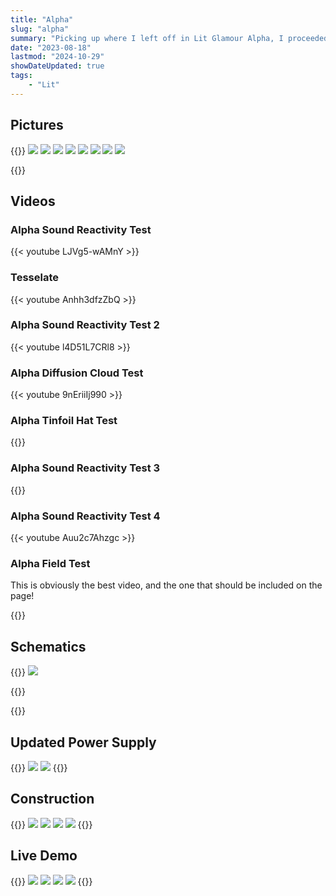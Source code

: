 ```yaml
---
title: "Alpha"
slug: "alpha"
summary: "Picking up where I left off in Lit Glamour Alpha, I proceeded to finish construction of the Alpha. Built using the ESP32-S3, It includes a microphone, enabling captivating sound-reactive visuals. Featuring a 5000mAh battery, it is in fact too heavy to comfortably wear for long periods (and yet I convinced someone to do it anyways)."
date: "2023-08-18"
lastmod: "2024-10-29"
showDateUpdated: true
tags:
    - "Lit"
---
```


## Pictures

{{<gallery>}}
<img src="Hat_Plus_Ensemble.jpg" class="grid-w50 md:grid-w33" />
<img src="Purple_Hat_Plus_Ensemble.jpg" class="grid-w50 md:grid-w33" />
<img src="Red_Hat_Plus_Ensemble.jpg" class="grid-w50 md:grid-w33" />
<img src="Sorting_Hat_Plus_Ensemble.jpg" class="grid-w50 md:grid-w33" />
<img src="Dramatic_Hat_Plus_Ensemble.jpg" class="grid-w50 md:grid-w33" />
<img src="Dramatic_Purple_Hat.jpg" class="grid-w50 md:grid-w33" />
<img src="Illuminated_Hat_In_Profile.jpg" class="grid-w50 md:grid-w33" />
<img src="Out_Of_Focus_Hat_Plus_Heart.jpg" class="grid-w50 md:grid-w33" />

{{</gallery>}}

## Videos

### Alpha Sound Reactivity Test
{{< youtube LJVg5-wAMnY >}}

### Tesselate
{{< youtube Anhh3dfzZbQ >}}

### Alpha Sound Reactivity Test 2
{{< youtube l4D51L7CRl8 >}}

### Alpha Diffusion Cloud Test
{{< youtube 9nEriiIj990 >}}

### Alpha Tinfoil Hat Test
{{<youtube U9hc66j7uU8 >}}

### Alpha Sound Reactivity Test 3
{{<youtube VFhXBxQq73k >}}

### Alpha Sound Reactivity Test 4
{{< youtube Auu2c7Ahzgc >}}

### Alpha Field Test
This is obviously the best video, and the one that should be included on the page!

{{<youtube qaizxUudKTc >}}

## Schematics

{{<gallery>}}
<img src="Alpha_S3_Schematic.JPG" class="grid-w50" />

{{</gallery>}}

{{<youtube SNoeR45pvLM  >}}


## Updated Power Supply
{{<gallery>}}
<img src="Updated_Power_Supply_1.jpg" class="grid-w50" />
<img src="Updated_Power_Supply_2.jpg" class="grid-w50" />
{{</gallery>}}


## Construction
{{<gallery>}}
<img src="Epoxy_Embedded_PCB_1.jpg" class="grid-w50 md:grid-w33" />
<img src="Epoxy_Embedded_PCB_2.jpg" class="grid-w50 md:grid-w33" />
<img src="Epoxy_Embedded_PCB_3.jpg" class="grid-w50 md:grid-w33" />
<img src="Lights_Mounted_With_Epoxy.jpg" class="grid-w50 md:grid-w33" />
{{</gallery>}}

## Live Demo

{{<gallery>}}
<img src="Live_Demo_S3_Mini_1.jpg" class="grid-s50" />
<img src="Live_Demo_S3_Mini_2.jpg" class="grid-s50" />
<img src="Live_Demo_S3_Mini_3.jpg" class="grid-s50" />
<img src="Live_Demo_S3_Mini_4.jpg" class="grid-s50" />
{{</gallery>}}
